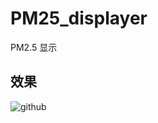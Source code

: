 # PM25_displayer
PM2.5 显示

效果
--- 
![github](https://github.com/HYY-yu/PM25_displayer/blob/master/out.gif "show")
